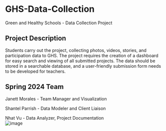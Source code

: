 # GHS-Data-Collection
Green and Healthy Schools - Data Collection Project

## Project Description 
Students carry out the project, collecting photos, videos, stories, and participation data to GHS. The project requires the creation of a dashboard for easy search and viewing of all submitted projects. The data should be stored in a searchable database, and a user-friendly submission form needs to be developed for teachers.
## Spring 2024 Team 

Janett Morales - Team Manager and Visualization

Shantel Parrish - Data Modeler and Client Liaison

Nhat Vu - Data Analyzer, Project Documentation  
![image](https://github.com/GGC-DSA/GHS-Data-Collection/assets/111990496/08a1e3c5-03a7-41d6-96bc-1beaf2d63040)



